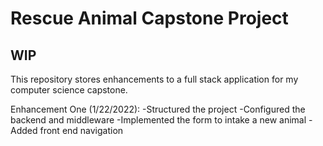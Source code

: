 # Rescue Animal Capstone Project

## WIP

This repository stores enhancements to a full stack application for my computer science capstone.

Enhancement One (1/22/2022): 
-Structured the project
-Configured the backend and middleware
-Implemented the form to intake a new animal
-Added front end navigation

